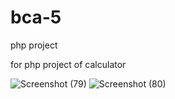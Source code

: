 # bca-5

php project

for php project of calculator


![Screenshot (79)](https://github.com/majasturee/bca-5/assets/130505142/0152c0d5-10b5-4cb9-8a6b-dbd6ed26f0dc)
![Screenshot (80)](https://github.com/majasturee/bca-5/assets/130505142/06669284-e768-4469-b9b1-fb02b25b201f)
